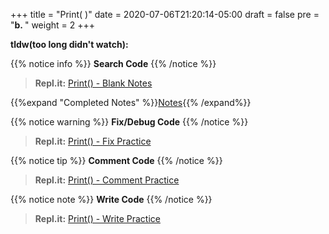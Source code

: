 +++
title = "Print( )"
date = 2020-07-06T21:20:14-05:00
draft = false
pre = "<b>b. </b>"
weight = 2
+++

**tldw(too long didn't watch):**

{{% notice info %}}
**Search Code**
{{% /notice %}}

>**Repl.it:**
[Print() - Blank Notes](https://repl.it/@CodeWithGamez/commentandcommitblanknotes#main.py)

{{%expand "Completed Notes" %}}[Notes](https://repl.it/@CodeWithGamez/commentandcommitblanknotes#main.py){{% /expand%}}

{{% notice warning %}}
**Fix/Debug Code**
{{% /notice %}}

>**Repl.it:**
[Print() - Fix Practice](https://repl.it/@CodeWithGamez/commentandcommitfix)

{{% notice tip %}}
**Comment Code**
{{% /notice %}}

>**Repl.it:**
[Print() - Comment Practice](https://repl.it/@CodeWithGamez/commentandcommitcomment)

{{% notice note %}}
**Write Code**
{{% /notice %}}

>**Repl.it:**
[Print() - Write Practice](https://repl.it/@CodeWithGamez/commentandcommitwrite)